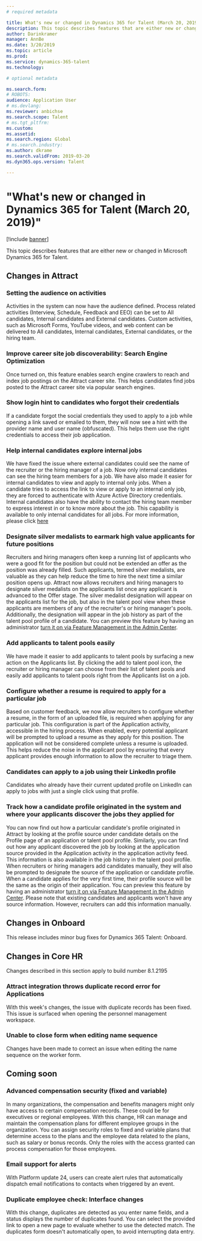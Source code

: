 ```yaml
---
# required metadata

title: What's new or changed in Dynamics 365 for Talent (March 20, 2019)
description: This topic describes features that are either new or changed in Microsoft Dynamics 365 for Talent.
author: Darinkramer
manager: AnnBe
ms.date: 3/20/2019
ms.topic: article
ms.prod: 
ms.service: dynamics-365-talent
ms.technology: 

# optional metadata

ms.search.form: 
# ROBOTS: 
audience: Application User
# ms.devlang: 
ms.reviewer: anbichse
ms.search.scope: Talent
# ms.tgt_pltfrm: 
ms.custom: 
ms.assetid: 
ms.search.region: Global
# ms.search.industry: 
ms.author: dkrame
ms.search.validFrom: 2019-03-20
ms.dyn365.ops.version: Talent

---
```

# "What's new or changed in Dynamics 365 for Talent (March 20, 2019)"

[!include [banner](includes/banner.md)]

This topic describes features that are either new or changed in Microsoft Dynamics 365 for Talent.

## Changes in Attract

### Setting the audience on activities
Activities in the system can now have the audience defined. Process related activities (Interview, Schedule, Feedback and EEO) can be set to All candidates, Internal candidates and External candidates. Custom activities, such as Microsoft Forms, YouTube videos, and web content can be delivered to All candidates, Internal candidates, External candidates, or the hiring team.  

### Improve career site job discoverability: Search Engine Optimization
Once turned on, this feature enables search engine crawlers to reach and index job postings on the Attract career site. This helps candidates find jobs posted to the Attract career site via popular search engines.

### Show login hint to candidates who forgot their credentials
If a candidate forgot the social credentials they used to apply to a job while opening a link saved or emailed to them, they will now see a hint with the provider name and user name (obfuscated). This helps them use the right credentials to access their job application.

### Help internal candidates explore internal jobs
We have fixed the issue where external candidates could see the name of the recruiter or the hiring manager of a job. Now only internal candidates can see the hiring team members for a job. We have also made it easier for internal candidates to view and apply to internal only jobs. When a candidate tries to access the link to view or apply to an internal only job, they are forced to authenticate with Azure Active Directory credentials. Internal candidates also have the ability to contact the hiring team member to express interest in or to know more about the job. This capability is available to only internal candidates for all jobs. For more information, please click [here](./career-site.md)

### Designate silver medalists to earmark high value applicants for future positions
Recruiters and hiring managers often keep a running list of applicants who were a good fit for the position but could not be extended an offer as the position was already filled. Such applicants, termed silver medalists, are valuable as they can help reduce the time to hire the next time a similar position opens up. Attract now allows recruiters and hiring managers to designate silver medalists on the applicants list once any applicant is advanced to the Offer stage. The silver medalist designation will appear on the applicants list for the job, but also in the talent pool view when these applicants are members of any of the recruiter's or hiring manager's pools. Additionally, the designation will appear in the job history as part of the talent pool profile of a candidate. You can preview this feature by having an administrator [turn it on via Feature Management in the Admin Center](https://docs.microsoft.com/en-us/dynamics365/unified-operations/talent/access-preview-feature).

### Add applicants to talent pools easily
We have made it easier to add applicants to talent pools by surfacing a new action on the Applicants list. By clicking the add to talent pool icon, the recruiter or hiring manager can choose from their list of talent pools and easily add applicants to talent pools right from the Applicants list on a job.

### Configure whether a resume is required to apply for a particular job
Based on customer feedback, we now allow recruiters to configure whether a resume, in the form of an uploaded file, is required when applying for any particular job. This configuration is part of the Application activity, accessible in the hiring process. When enabled, every potential applicant will be prompted to upload a resume as they apply for this position. The application will not be considered complete unless a resume is uploaded. This helps reduce the noise in the applicant pool by ensuring that every applicant provides enough information to allow the recruiter to triage them.

### Candidates can apply to a job using their LinkedIn profile
Candidates who already have their current updated profile on LinkedIn can apply to jobs with just a single click using that profile.

### Track how a candidate profile originated in the system and where your applicants discover the jobs they applied for
You can now find out how a particular candidate's profile originated in Attract by looking at the profile source under candidate details on the Profile page of an application or talent pool profile. Similarly, you can find out how any applicant discovered the job by looking at the application source provided in the Application activity in the application activity feed. This information is also available in the job history in the talent pool profile. When recruiters or hiring managers add candidates manually, they will also be prompted to designate the source of the application or candidate profile. When a candidate applies for the very first time, their profile source will be the same as the origin of their application. You can preview this feature by having an administrator [turn it on via Feature Management in the Admin Center](https://docs.microsoft.com/en-us/dynamics365/unified-operations/talent/access-preview-feature). Please note that existing candidates and applicants won't have any source information. However, recruiters can add this information manually.

## Changes in Onboard

This release includes minor bug fixes for Dynamics 365 Talent: Onboard.

## Changes in Core HR

Changes described in this section apply to build number 8.1.2195

### Attract integration throws duplicate record error for Applications
With this week's changes, the issue with duplicate records has been fixed. This issue is surfaced when opening the personnel management workspace.

### Unable to close form when editing name sequence
Changes have been made to correct an issue when editing the name sequence on the worker form.

## Coming soon

###  Advanced compensation security (fixed and variable)
In many organizations, the compensation and benefits managers might only have access to certain compensation records. These could be for executives or regional employees. With this change, HR can manage and maintain the compensation plans for different employee groups in the organization. You can assign security roles to fixed and variable plans that determine access to the plans and the employee data related to the plans, such as salary or bonus records. Only the roles with the access granted can process compensation for those employees.

###  Email support for alerts
With Platform update 24, users can create alert rules that automatically dispatch email notifications to contacts when triggered by an event.

### Duplicate employee check: Interface changes
With this change, duplicates are detected as you enter name fields, and a status displays the number of duplicates found. You can select the provided link to open a new page to evaluate whether to use the detected match. The duplicates form doesn't automatically open, to avoid interrupting data entry.


